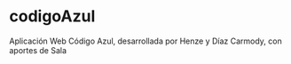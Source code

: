 # codigoAzul
Aplicación Web Código Azul, desarrollada por Henze y Díaz Carmody, con aportes de Sala
